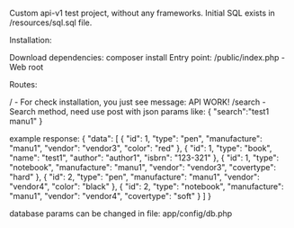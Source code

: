 Custom api-v1 test project, without any frameworks. Initial SQL exists in /resources/sql.sql file.

Installation:

Download dependencies: composer install
Entry point: /public/index.php - Web root

Routes:

/ - For check installation, you just see message: API WORK!
/search - Search method, need use post with json params like:
{
	"search":"test1 manu1"
}

example response:
{
    "data": [
        {
            "id": 1,
            "type": "pen",
            "manufacture": "manu1",
            "vendor": "vendor3",
            "color": "red"
        },
        {
            "id": 1,
            "type": "book",
            "name": "test1",
            "author": "author1",
            "isbrn": "123-321"
        },
        {
            "id": 1,
            "type": "notebook",
            "manufacture": "manu1",
            "vendor": "vendor3",
            "covertype": "hard"
        },
        {
            "id": 2,
            "type": "pen",
            "manufacture": "manu1",
            "vendor": "vendor4",
            "color": "black"
        },
        {
            "id": 2,
            "type": "notebook",
            "manufacture": "manu1",
            "vendor": "vendor4",
            "covertype": "soft"
        }
    ]
}

database params can be changed in file: app/config/db.php
